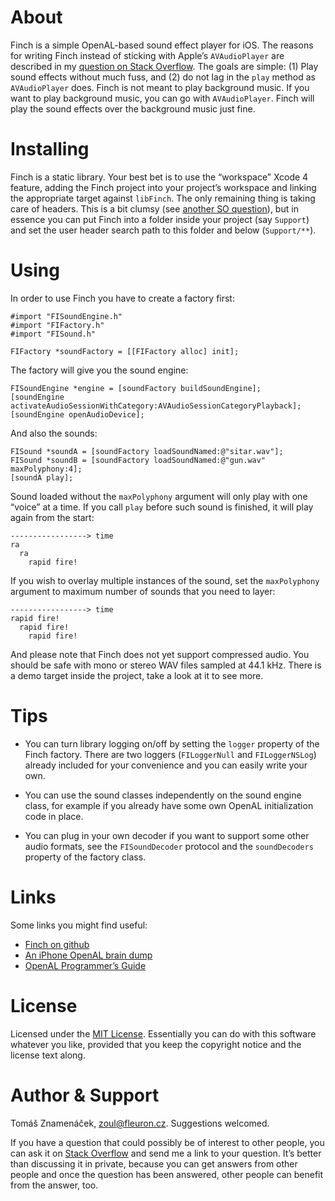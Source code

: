 About
=====

Finch is a simple OpenAL-based sound effect player for iOS. The reasons for
writing Finch instead of sticking with Apple’s `AVAudioPlayer` are described in
my [question on Stack Overflow][so]. The goals are simple: (1) Play sound
effects without much fuss, and (2) do not lag in the `play` method as
`AVAudioPlayer` does. Finch is not meant to play background music. If you want
to play background music, you can go with `AVAudioPlayer`. Finch will play the
sound effects over the background music just fine.

[so]: http://stackoverflow.com/questions/986983

Installing
==========

Finch is a static library. Your best bet is to use the “workspace” Xcode 4
feature, adding the Finch project into your project’s workspace and linking the
appropriate target against `libFinch`. The only remaining thing is taking care
of headers. This is a bit clumsy (see [another SO question][headers]), but in
essence you can put Finch into a folder inside your project (say `Support`) and
set the user header search path to this folder and below (`Support/**`).

[headers]: http://stackoverflow.com/questions/6289999

Using
=====

In order to use Finch you have to create a factory first:

    #import "FISoundEngine.h"
    #import "FIFactory.h"
    #import "FISound.h"

    FIFactory *soundFactory = [[FIFactory alloc] init];

The factory will give you the sound engine:

    FISoundEngine *engine = [soundFactory buildSoundEngine];
    [soundEngine activateAudioSessionWithCategory:AVAudioSessionCategoryPlayback];
    [soundEngine openAudioDevice];

And also the sounds:

    FISound *soundA = [soundFactory loadSoundNamed:@"sitar.wav"];
    FISound *soundB = [soundFactory loadSoundNamed:@"gun.wav" maxPolyphony:4];
    [soundA play];

Sound loaded without the `maxPolyphony` argument will only play with one
“voice” at a time. If you call `play` before such sound is finished, it will
play again from the start:

    -----------------> time
    ra
      ra
        rapid fire!

If you wish to overlay multiple instances of the sound, set the `maxPolyphony`
argument to maximum number of sounds that you need to layer:

    -----------------> time
    rapid fire!
      rapid fire!
        rapid fire!

And please note that Finch does not yet support compressed audio. You should be
safe with mono or stereo WAV files sampled at 44.1 kHz. There is a demo target
inside the project, take a look at it to see more.

Tips
====

* You can turn library logging on/off by setting the `logger` property of
the Finch factory. There are two loggers (`FILoggerNull` and `FILoggerNSLog`)
already included for your convenience and you can easily write your own.

* You can use the sound classes independently on the sound engine class,
for example if you already have some own OpenAL initialization code in place.

* You can plug in your own decoder if you want to support some other audio
formats, see the `FISoundDecoder` protocol and the `soundDecoders` property
of the factory class.

Links
=====

Some links you might find useful:

* [Finch on github][git]
* [An iPhone OpenAL brain dump][dump]
* [OpenAL Programmer’s Guide][guide]

[git]: http://github.com/zoul/Finch/
[dump]: http://www.subfurther.com/blog/?p=602
[guide]: http://connect.creativelabs.com/openal/Documentation/OpenAL_Programmers_Guide.pdf

License
=======

Licensed under the [MIT License][license]. Essentially you can do with this
software whatever you like, provided that you keep the copyright notice and
the license text along.

[license]: http://www.opensource.org/licenses/mit-license.php

Author & Support
================

Tomáš Znamenáček, <zoul@fleuron.cz>. Suggestions welcomed.

If you have a question that could possibly be of interest to other people, you
can ask it on [Stack Overflow][questions] and send me a link to your question.
It’s better than discussing it in private, because you can get answers from
other people and once the question has been answered, other people can benefit
from the answer, too.

[questions]: http://stackoverflow.com/questions/tagged/finch
